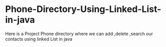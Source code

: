 # Phone-Directory-Using-Linked-List-in-java
Here is a Project Phone directory where we can add ,delete ,search our contacts using linked List in java
